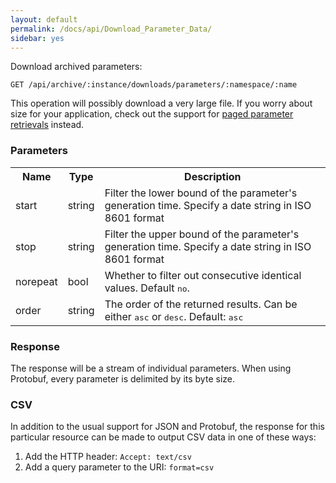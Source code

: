 ```yaml
---
layout: default
permalink: /docs/api/Download_Parameter_Data/
sidebar: yes
---
```


Download archived parameters:

    GET /api/archive/:instance/downloads/parameters/:namespace/:name


<div class="hint">
This operation will possibly download a very large file. If you worry about size for your application, check out the support for <a href="/docs/api/List_Parameter_Data/">paged parameter retrievals</a> instead.
</div>


### Parameters

<table class="inline">
    <tr>
        <th>Name</th>
        <th>Type</th>
        <th>Description</th>
    </tr>
    <tr>
        <td class="code">start</td>
        <td class="code">string</td>
        <td>Filter the lower bound of the parameter's generation time. Specify a date string in ISO 8601 format</td>
    </tr>
    <tr>
        <td class="code">stop</td>
        <td class="code">string</td>
        <td>Filter the upper bound of the parameter's generation time. Specify a date string in ISO 8601 format</td>
    </tr>
    <tr>
        <td class="code">norepeat</td>
        <td class="code">bool</td>
        <td>Whether to filter out consecutive identical values. Default <tt>no</tt>.</td>
    </tr>
    <tr>
        <td class="code">order</td>
        <td class="code">string</td>
        <td>The order of the returned results. Can be either <tt>asc</tt> or <tt>desc</tt>. Default: <tt>asc</tt></td>
    </tr>
</table>


### Response

The response will be a stream of individual parameters. When using Protobuf, every parameter is delimited by its byte size.

### CSV

In addition to the usual support for JSON and Protobuf, the response for this particular resource can be made to output CSV data in one of these ways:

1. Add the HTTP header: `Accept: text/csv`
1. Add a query parameter to the URI: `format=csv`

